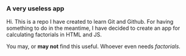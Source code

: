 ### A very useless app
Hi. This is a repo I have created to learn Git and Github.
For having something to do in the meantime, I have decided to create an app for calculating factorials in HTML and JS.

You may, or **may not** find this useful.
Whoever even needs _factorials_.